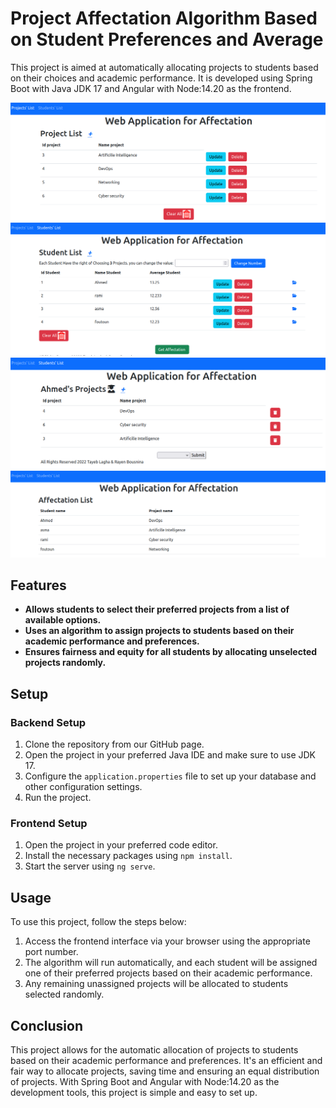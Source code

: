# Project Affectation Algorithm Based on Student Preferences and Average

This project is aimed at automatically allocating projects to students based on their choices and academic performance. It is developed using Spring Boot with Java JDK 17 and Angular with Node:14.20 as the frontend.

![Project Affectation](https://github.com/taieblagha/taieblagha/blob/main/Affect0.png?raw=true)
![Project Affectation](https://github.com/taieblagha/taieblagha/blob/main/Affect1.png?raw=true)
![Project Affectation](https://github.com/taieblagha/taieblagha/blob/main/Affect2.png?raw=true)
![Project Affectation](https://github.com/taieblagha/taieblagha/blob/main/Affect3.png?raw=true)

## Features

- **Allows students to select their preferred projects from a list of available options.**
- **Uses an algorithm to assign projects to students based on their academic performance and preferences.**
- **Ensures fairness and equity for all students by allocating unselected projects randomly.**

## Setup

### Backend Setup

1. Clone the repository from our GitHub page.
2. Open the project in your preferred Java IDE and make sure to use JDK 17.
3. Configure the `application.properties` file to set up your database and other configuration settings.
4. Run the project.

### Frontend Setup

1. Open the project in your preferred code editor.
2. Install the necessary packages using `npm install`.
3. Start the server using `ng serve`.

## Usage

To use this project, follow the steps below:

1. Access the frontend interface via your browser using the appropriate port number.
2. The algorithm will run automatically, and each student will be assigned one of their preferred projects based on their academic performance.
3. Any remaining unassigned projects will be allocated to students selected randomly.

## Conclusion

This project allows for the automatic allocation of projects to students based on their academic performance and preferences. It's an efficient and fair way to allocate projects, saving time and ensuring an equal distribution of projects. With Spring Boot and Angular with Node:14.20 as the development tools, this project is simple and easy to set up.
